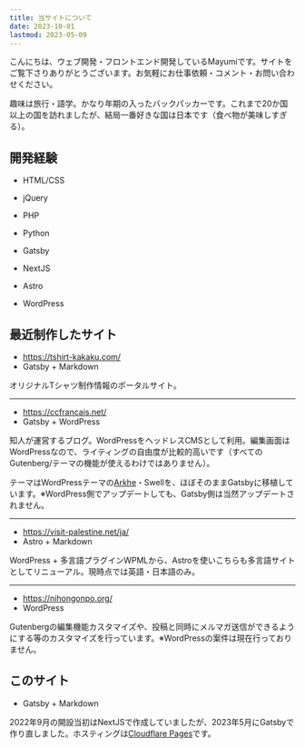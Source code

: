 ```yaml
---
title: 当サイトについて
date: 2023-10-01
lastmod: 2023-05-09
---
```


こんにちは、ウェブ開発・フロントエンド開発しているMayumiです。サイトをご覧下さりありがとうございます。お気軽にお仕事依頼・コメント・お問い合わせください。

趣味は旅行・語学。かなり年期の入ったバックパッカーです。これまで20か国以上の国を訪れましたが、結局一番好きな国は日本です（食べ物が美味しすぎる）。

## 開発経験

- HTML/CSS
- jQuery
- PHP
- Python

- Gatsby
- NextJS
- Astro
- WordPress

## 最近制作したサイト

- https://tshirt-kakaku.com/
- Gatsby + Markdown

オリジナルTシャツ制作情報のポータルサイト。

---

- https://ccfrancais.net/
- Gatsby + WordPress

知人が運営するブログ。WordPressをヘッドレスCMSとして利用。編集画面はWordPressなので、ライティングの自由度が比較的高いです（すべてのGutenberg/テーマの機能が使えるわけではありません）。

テーマはWordPressテーマの[Arkhe](https://arkhe-theme.com/)・Swellを、ほぼそのままGatsbyに移植しています。※WordPress側でアップデートしても、Gatsby側は当然アップデートされません。

---

- https://visit-palestine.net/ja/
- Astro + Markdown

WordPress + 多言語プラグインWPMLから、Astroを使いこちらも多言語サイトとしてリニューアル。現時点では英語・日本語のみ。

---

- https://nihongonpo.org/
- WordPress

Gutenbergの編集機能カスタマイズや、投稿と同時にメルマガ送信ができるようにする等のカスタマイズを行っています。※WordPressの案件は現在行っておりません。

## このサイト

- Gatsby + Markdown

2022年9月の開設当初はNextJSで作成していましたが、2023年5月にGatsbyで作り直しました。ホスティングは[Cloudflare Pages](https://www.cloudflare.com/ja-jp/products/pages/)です。
